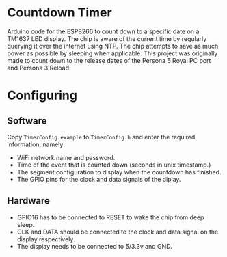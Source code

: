 # Countdown Timer
Arduino code for the ESP8266 to count down to a specific date on a TM1637 LED display.
The chip is aware of the current time by regularly querying it over the internet using NTP.
The chip attempts to save as much power as possible by sleeping when applicable.
This project was originally made to count down to the release dates of the Persona 5 Royal PC port and Persona 3 Reload.

# Configuring
## Software
Copy `TimerConfig.example` to `TimerConfig.h` and enter the required information, namely:
- WiFi network name and password.
- Time of the event that is counted down (seconds in unix timestamp.)
- The segment configuration to display when the countdown has finished.
- The GPIO pins for the clock and data signals of the diplay.

## Hardware
- GPIO16 has to be connected to RESET to wake the chip from deep sleep.
- CLK and DATA should be connected to the clock and data signal on the display respectively.
- The display needs to be connected to 5/3.3v and GND.
